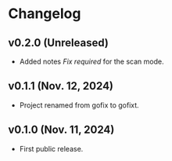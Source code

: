 # Changelog

## v0.2.0 (Unreleased)
- Added notes _Fix required_ for the scan mode.

## v0.1.1 (Nov. 12, 2024)
- Project renamed from gofix to gofixt.

## v0.1.0 (Nov. 11, 2024)
- First public release.
